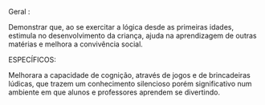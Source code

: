 Geral :
<p>
Demonstrar que, ao se exercitar a lógica desde as primeiras idades, estimula no desenvolvimento da criança, ajuda na aprendizagem de outras matérias e melhora a convivência social.
</p>
ESPECÍFICOS:
<p>
Melhorara a capacidade de cognição, através de jogos e de brincadeiras lúdicas, que trazem um conhecimento silencioso porém significativo num ambiente em que alunos e professores aprendem se divertindo. 
</p>
